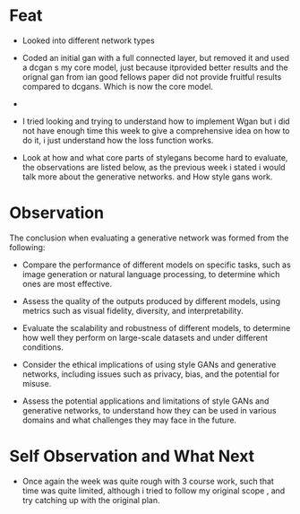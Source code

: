 # Feat

- Looked into different network types
- Coded an initial gan with a full connected layer, but removed it and used a dcgan s  my core model, just because itprovided better results and the orignal gan from ian good fellows paper did not provide fruitful results compared to dcgans. Which is now the core model.
-
- I tried looking and trying to understand how to implement Wgan but i did not have enough time this week to give a comprehensive idea on  how to do it, i just understand how the loss function works.

- Look at how and what core parts of stylegans become hard to evaluate,  the observations are listed below, as the previous week i stated i would talk more about the generative networks. and How style gans work.

# Observation

The conclusion when evaluating a generative network was formed from the following:

- Compare the performance of different models on specific tasks, such as image generation or natural language processing, to determine which ones are most effective.

- Assess the quality of the outputs produced by different models, using metrics such as visual fidelity, diversity, and interpretability.

- Evaluate the scalability and robustness of different models, to determine how well they perform on large-scale datasets and under different conditions.

- Consider the ethical implications of using style GANs and generative networks, including issues such as privacy, bias, and the potential for misuse.

- Assess the potential applications and limitations of style GANs and generative networks, to understand how they can be used in various domains and what challenges they may face in the future.

# Self Observation and What Next

- Once again the week was quite rough with 3 course work, such that time was quite limited, although i tried to follow my original scope , and try catching up with the original plan.

